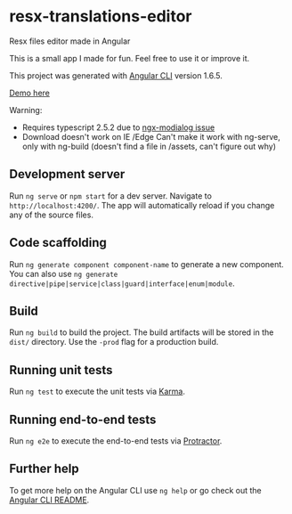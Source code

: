 # resx-translations-editor

Resx files editor made in Angular

This is a small app I made for fun. Feel free to use it or improve it.

This project was generated with [Angular CLI](https://github.com/angular/angular-cli) version 1.6.5.

[Demo here](https://catherinearnould.com/autres/resx/)

Warning:
* Requires typescript 2.5.2 due to [ngx-modialog issue](https://github.com/shlomiassaf/ngx-modialog/issues/400)
* Download doesn't work on IE /Edge
Can't make it work with ng-serve, only with ng-build (doesn't find a file in /assets, can't figure out why)


## Development server

Run `ng serve` or `npm start` for a dev server. Navigate to `http://localhost:4200/`. The app will automatically reload if you change any of the source files.

## Code scaffolding

Run `ng generate component component-name` to generate a new component. You can also use `ng generate directive|pipe|service|class|guard|interface|enum|module`.

## Build

Run `ng build` to build the project. The build artifacts will be stored in the `dist/` directory. Use the `-prod` flag for a production build.

## Running unit tests

Run `ng test` to execute the unit tests via [Karma](https://karma-runner.github.io).

## Running end-to-end tests

Run `ng e2e` to execute the end-to-end tests via [Protractor](http://www.protractortest.org/).

## Further help

To get more help on the Angular CLI use `ng help` or go check out the [Angular CLI README](https://github.com/angular/angular-cli/blob/master/README.md).
